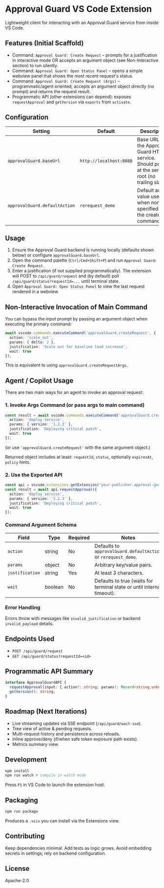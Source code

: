# Approval Guard VS Code Extension

Lightweight client for interacting with an Approval Guard service from inside VS Code.

## Features (Initial Scaffold)
- Command: `Approval Guard: Create Request` – prompts for a justification in interactive mode OR accepts an argument object (see Non-Interactive section) to run silently.
- Command: `Approval Guard: Open Status Panel` – opens a simple webview panel that shows the most recent request's status.
- Command: `Approval Guard: Create Request (Args)` – programmatic/agent oriented; accepts an argument object directly (no prompt) and returns the request result.
- Programmatic API (other extensions can depend): exposes `requestApproval` and `getVersion` via `exports` from `activate`.

## Configuration
| Setting | Default | Description |
|---------|---------|-------------|
| `approvalGuard.baseUrl` | `http://localhost:8080` | Base URL of the Approval Guard HTTP service. Should point at the server root (no trailing slash). |
| `approvalGuard.defaultAction` | `rerequest_demo` | Default action value used when none specified in the create command/API. |

## Usage
1. Ensure the Approval Guard backend is running locally (defaults shown below) or configure `approvalGuard.baseUrl`.
2. Open the command palette (`Ctrl/Cmd+Shift+P`) and run `Approval Guard: Create Request`.
3. Enter a justification (if not supplied programmatically). The extension will POST to `/api/guard/request` and (by default) poll `/api/guard/status?requestId=...` until terminal state.
4. Open `Approval Guard: Open Status Panel` to view the last request rendered in a webview.

## Non-Interactive Invocation of Main Command
You can bypass the input prompt by passing an argument object when executing the primary command:
```ts
await vscode.commands.executeCommand('approvalGuard.createRequest', {
  action: 'scale_out',
  params: { delta: 2 },
  justification: 'Scale out for baseline load increase',
  wait: true
});
```
This is equivalent to using `approvalGuard.createRequestArgs`.

## Agent / Copilot Usage
There are two main ways for an agent to invoke an approval request:

### 1. Invoke Args Command (or pass args to main command)
```ts
const result = await vscode.commands.executeCommand('approvalGuard.createRequestArgs', {
  action: 'deploy_service',
  params: { version: '1.2.3' },
  justification: 'Deploying critical patch',
  wait: true
});
```
(or use `'approvalGuard.createRequest'` with the same argument object.)

Returned object includes at least: `requestId`, `status`, optionally `expiresAt`, `policy` hints.

### 2. Use the Exported API
```ts
const api = vscode.extensions.getExtension('your-publisher.approval-guard')?.exports as import('./dist/extension').ApprovalGuardAPI;
const result = await api.requestApproval({
  action: 'deploy_service',
  params: { version: '1.2.3' },
  justification: 'Deploying critical patch',
  wait: true
});
```

### Command Argument Schema
| Field | Type | Required | Notes |
|-------|------|----------|-------|
| `action` | string | No | Defaults to `approvalGuard.defaultAction` or `rerequest_demo`. |
| `params` | object | No | Arbitrary key/value pairs. |
| `justification` | string | Yes | At least 3 characters. |
| `wait` | boolean | No | Defaults to true (waits for terminal state or until internal timeout). |

### Error Handling
Errors throw with messages like `invalid_justification` or backend `invalid_payload` details.

## Endpoints Used
- `POST /api/guard/request`
- `GET /api/guard/status?requestId=<id>`

## Programmatic API Summary
```ts
interface ApprovalGuardAPI {
  requestApproval(input: { action?: string; params?: Record<string,unknown>; justification: string; wait?: boolean }): Promise<any>;
  getVersion(): string;
}
```

## Roadmap (Next Iterations)
- Live streaming updates via SSE endpoint (`/api/guard/wait-sse`).
- Tree view of active & pending requests.
- Multi-request history and persistence across reloads.
- Inline approve/deny (if/when safe token exposure path exists).
- Metrics summary view.

## Development
```bash
npm install
npm run watch # compile in watch mode
```
Press `F5` in VS Code to launch the extension host.

## Packaging
```bash
npm run package
```
Produces a `.vsix` you can install via the Extensions view.

## Contributing
Keep dependencies minimal. Add tests as logic grows. Avoid embedding secrets in settings; rely on backend configuration.

## License
Apache-2.0
